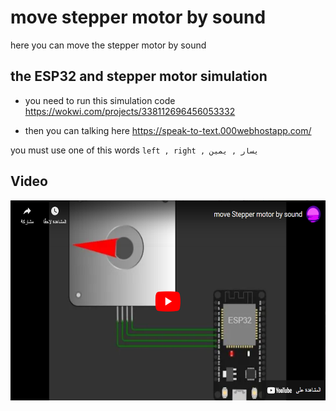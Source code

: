 # move stepper motor by sound

here you can move the stepper motor by sound

## the ESP32 and stepper motor simulation
- you need to run this simulation code https://wokwi.com/projects/338112696456053332 

- then you can talking here https://speak-to-text.000webhostapp.com/  

you must use one of this words `left , right , يسار , يمين`


## Video
<p align="center">
<a target="_blank" href="https://www.youtube.com/watch?v=jiLBWxXWT1Y&ab_channel=ahmedalwafi" >
<img src="https://github.com/ahmed-code/move-stepper-motor-by-sound/blob/main/img.png"  height="320px">
</a>
</p>




